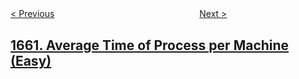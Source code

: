 <!--|This file generated by command(leetcode description); DO NOT EDIT.    |-->
<!--+----------------------------------------------------------------------+-->
<!--|@author    openset <openset.wang@gmail.com>                           |-->
<!--|@link      https://github.com/openset                                 |-->
<!--|@home      https://github.com/openset/leetcode                        |-->
<!--+----------------------------------------------------------------------+-->

[< Previous](../correct-a-binary-tree "Correct a Binary Tree")
　　　　　　　　　　　　　　　　
[Next >](../check-if-two-string-arrays-are-equivalent "Check If Two String Arrays are Equivalent")

## [1661. Average Time of Process per Machine (Easy)](https://leetcode.com/problems/average-time-of-process-per-machine "")


